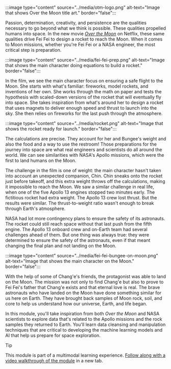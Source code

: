 :::image type="content" source="../media/otm-logo.png" alt-text="Image that shows Over the Moon title art." border="false":::

Passion, determination, creativity, and persistence are the qualities necessary to go beyond what we think is possible. These qualities propelled humans into space. In the new movie [*Over the Moon*](https://www.youtube.com/watch?v=26DIABx44Tw) on Netflix, these same qualities drive Fei Fei to design a rocket to reach the Moon. When it comes to Moon missions, whether you're Fei Fei or a NASA engineer, the most critical step is preparation. 

:::image type="content" source="../media/fei-fei-prep.png" alt-text="Image that shows the main character doing equations to build a rocket." border="false":::

In the film, we see the main character focus on ensuring a safe flight to the Moon. She starts with what's familiar: fireworks, model rockets, and inventions of her own. She works through the math on paper and tests the hypothesis with scaled-down versions of the rocket that will eventually fly into space. She takes inspiration from what's around her to design a rocket that uses magnets to deliver enough speed and thrust to launch into the sky. She then relies on fireworks for the last push through the atmosphere. 

:::image type="content" source="../media/rocket.png" alt-text="Image that shows the rocket ready for launch." border="false":::

The calculations are precise. They account for her and Bungee's weight and also the food and a way to use the restroom! Those preparations for the journey into space are what real engineers and scientists do all around the world. We can see similarities with NASA's Apollo missions, which were the first to land humans on the Moon. 

The challenge in the film is one of weight: the main character hasn't taken into account an unexpected companion, Chin. Chin sneaks onto the rocket just before takeoff, and this extra weight throws off the calculations, making it impossible to reach the Moon. We saw a similar challenge in real life, when one of the five Apollo 13 engines stopped two minutes early. The fictitious rocket had extra weight. The Apollo 13 crew lost thrust. But the results were similar. The thrust-to-weight ratio wasn't enough to break through Earth's atmosphere. 

NASA had lot more contingency plans to ensure the safety of its astronauts. The rocket could still reach space without that last push from the fifth engine. The Apollo 13 onboard crew and on-Earth team had several challenges ahead of them. But one thing was always true: they were determined to ensure the safety of the astronauts, even if that meant changing the final plan and not landing on the Moon. 

:::image type="content" source="../media/fei-fei-bungee-on-moon.png" alt-text="Image that shows the main character on the Moon." border="false":::

With the help of some of Chang'e's friends, the protagonist was able to land on the Moon. The mission was not only to find Chang'e but also to prove to Fei Fei's father that Chang'e exists and that eternal love is real. The brave astronauts who have landed on the Moon have done something similar for us here on Earth. They have brought back samples of Moon rock, soil, and core to help us understand how our universe, Earth, and life began. 

In this module, you'll take inspiration from both *Over the Moon* and NASA scientists to explore data that's related to the Apollo missions and the rock samples they returned to Earth. You'll learn data cleansing and manipulation techniques that are critical to developing the machine learning models and AI that help us prepare for space exploration.

> [!TIP]
> This module is part of a multimodal learning experience. [Follow along with a video walkthrough of the module](https://youtu.be/jyFHnO7-4Gc) in a new tab.
